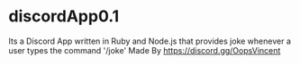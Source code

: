 # discordApp0.1
 Its a Discord App written in Ruby and Node.js that provides joke whenever a user types the command '/joke'
 Made By https://discord.gg/OopsVincent